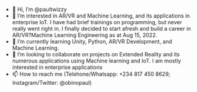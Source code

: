 - 👋 Hi, I’m @paultwizzy
- 👀 I’m interested in AR/VR and Machine Learning, and its applications in enterprise IoT. I have had brief trainings on programming, but never really went right in. I finally decided to start afresh and build a career in AR/VR?Machine Learning Engineering as at Aug 15, 2022. 
- 🌱 I’m currently learning Unity, Python, AR/VR Development, and Machine Learning. 
- 💞️ I’m looking to collaborate on projects on Extended Reality and its numerous applications using Machine learning and IoT. I am mostly interested in enterprise applications
- 📫 How to reach me (Telehone/Whatsapp: +234 817 450 8629; Instagram/Twitter: @obinopaul)

<!---
paultwizzy/paultwizzy is a ✨ special ✨ repository because its `README.md` (this file) appears on your GitHub profile.
You can click the Preview link to take a look at your changes.
--->
